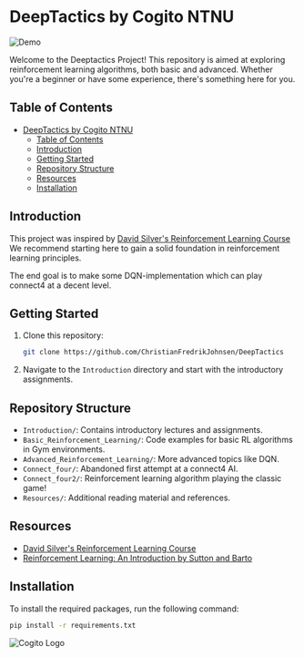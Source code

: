 # DeepTactics by Cogito NTNU

![Demo](main.gif)

Welcome to the Deeptactics Project! This repository is aimed at exploring reinforcement learning algorithms, both basic and advanced. Whether you're a beginner or have some experience, there's something here for you.

## Table of Contents  

- [DeepTactics by Cogito NTNU](#deeptactics-by-cogito-ntnu)
  - [Table of Contents](#table-of-contents)
  - [Introduction](#introduction)
  - [Getting Started](#getting-started)
  - [Repository Structure](#repository-structure)
  - [Resources](#resources)
  - [Installation](#installation)

## Introduction

This project was inspired by [David Silver's Reinforcement Learning Course](https://www.youtube.com/watch?v=2pWv7GOvuf0&list=PLqYmG7hTraZDM-OYHWgPebj2MfCFzFObQ)
We recommend starting here to gain a solid foundation in reinforcement learning principles.

The end goal is to make some DQN-implementation which can play connect4 at a decent level.

## Getting Started

1. Clone this repository:

    ```bash
    git clone https://github.com/ChristianFredrikJohnsen/DeepTactics
    ```

2. Navigate to the `Introduction` directory and start with the introductory assignments.

## Repository Structure

- `Introduction/`: Contains introductory lectures and assignments.
- `Basic_Reinforcement_Learning/`: Code examples for basic RL algorithms in Gym environments.
- `Advanced_Reinforcement_Learning/`: More advanced topics like DQN.
- `Connect_four/`: Abandoned first attempt at a connect4 AI.
- `Connect_four2/`: Reinforcement learning algorithm playing the classic game!
- `Resources/`: Additional reading material and references.

## Resources

- [David Silver's Reinforcement Learning Course](https://www.youtube.com/watch?v=2pWv7GOvuf0&list=PLqYmG7hTraZDM-OYHWgPebj2MfCFzFObQ)
- [Reinforcement Learning: An Introduction by Sutton and Barto](http://incompleteideas.net/book/RLbook2020.pdf)

## Installation

To install the required packages, run the following command:

```bash
pip install -r requirements.txt
```

![Cogito Logo](/cogito_blue.png)
